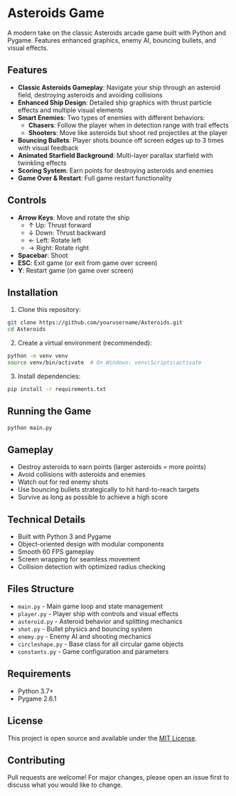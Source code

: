 # Asteroids Game

A modern take on the classic Asteroids arcade game built with Python and Pygame. Features enhanced graphics, enemy AI, bouncing bullets, and visual effects.

## Features

- **Classic Asteroids Gameplay**: Navigate your ship through an asteroid field, destroying asteroids and avoiding collisions
- **Enhanced Ship Design**: Detailed ship graphics with thrust particle effects and multiple visual elements
- **Smart Enemies**: Two types of enemies with different behaviors:
  - **Chasers**: Follow the player when in detection range with trail effects
  - **Shooters**: Move like asteroids but shoot red projectiles at the player
- **Bouncing Bullets**: Player shots bounce off screen edges up to 3 times with visual feedback
- **Animated Starfield Background**: Multi-layer parallax starfield with twinkling effects
- **Scoring System**: Earn points for destroying asteroids and enemies
- **Game Over & Restart**: Full game restart functionality

## Controls

- **Arrow Keys**: Move and rotate the ship
  - ↑ Up: Thrust forward
  - ↓ Down: Thrust backward
  - ← Left: Rotate left
  - → Right: Rotate right
- **Spacebar**: Shoot
- **ESC**: Exit game (or exit from game over screen)
- **Y**: Restart game (on game over screen)

## Installation

1. Clone this repository:
```bash
git clone https://github.com/yourusername/Asteroids.git
cd Asteroids
```

2. Create a virtual environment (recommended):
```bash
python -m venv venv
source venv/bin/activate  # On Windows: venv\Scripts\activate
```

3. Install dependencies:
```bash
pip install -r requirements.txt
```

## Running the Game

```bash
python main.py
```

## Gameplay

- Destroy asteroids to earn points (larger asteroids = more points)
- Avoid collisions with asteroids and enemies
- Watch out for red enemy shots
- Use bouncing bullets strategically to hit hard-to-reach targets
- Survive as long as possible to achieve a high score

## Technical Details

- Built with Python 3 and Pygame
- Object-oriented design with modular components
- Smooth 60 FPS gameplay
- Screen wrapping for seamless movement
- Collision detection with optimized radius checking

## Files Structure

- `main.py` - Main game loop and state management
- `player.py` - Player ship with controls and visual effects
- `asteroid.py` - Asteroid behavior and splitting mechanics
- `shot.py` - Bullet physics and bouncing system
- `enemy.py` - Enemy AI and shooting mechanics
- `circleshape.py` - Base class for all circular game objects
- `constants.py` - Game configuration and parameters

## Requirements

- Python 3.7+
- Pygame 2.6.1

## License

This project is open source and available under the [MIT License](LICENSE).

## Contributing

Pull requests are welcome! For major changes, please open an issue first to discuss what you would like to change.